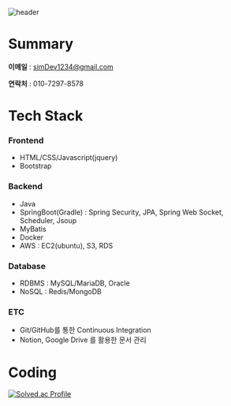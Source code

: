 ![header](https://capsule-render.vercel.app/api?type=waving&color=E3826C&height=250&section=header&text=Goeun%20Choi&fontSize=90&animation=fadeIn)

# Summary
**이메일** : simDev1234@gmail.com

**연락처** : 010-7297-8578

# Tech Stack      
### Frontend

- HTML/CSS/Javascript(jquery)
- Bootstrap

### Backend

- Java
- SpringBoot(Gradle) : Spring Security, JPA, Spring Web Socket, Scheduler, Jsoup
- MyBatis
- Docker
- AWS : EC2(ubuntu), S3, RDS

### Database

- RDBMS : MySQL/MariaDB, Oracle
- NoSQL : Redis/MongoDB

### ETC

- Git/GitHub를 통한 Continuous Integration
- Notion, Google Drive 를 활용한 문서 관리

# Coding

[![Solved.ac Profile](http://mazassumnida.wtf/api/generate_badge?boj=rhdms750)](https://solved.ac/rhdms750)

